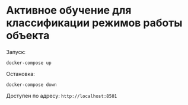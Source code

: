 # Активное обучение для классификации режимов работы объекта
Запуск: 
```
docker-compose up
```
Остановка: 
```
docker-compose down
```
Доступен по адресу:   ```http://localhost:8501```